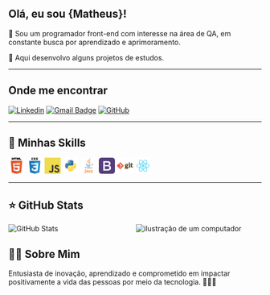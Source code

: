 
## Olá, eu sou {Matheus}!

🔭 Sou um programador front-end com interesse na área de QA, em constante busca por aprendizado e aprimoramento.

💬 Aqui desenvolvo alguns projetos de estudos.

---


 ## Onde me encontrar

[![Linkedin](https://img.shields.io/badge/-MatheusVinicius-blue?style=flat-square&logo=Linkedin&logoColor=white&link=https://www.linkedin.com/in/yurenathan/)](https://www.linkedin.com/in/matheusviniciusfp/)
[![Gmail Badge](https://img.shields.io/badge/-matheusv83200@gmail.com-FF0000?style=flat-square&logo=Gmail&logoColor=white&link=mailto:yure.nathan303@gmail.com)](mailto:matheusv83200@gmail.com)
[![GitHub](https://img.shields.io/github/followers/iuricode?label=follow&style=social)](https://github.com/matheusvfp)

---

## 🚀 Minhas Skills



<code><img height="32" src="https://raw.githubusercontent.com/github/explore/80688e429a7d4ef2fca1e82350fe8e3517d3494d/topics/html/html.png"></code>
<code><img height="32" src="https://raw.githubusercontent.com/github/explore/80688e429a7d4ef2fca1e82350fe8e3517d3494d/topics/css/css.png"></code>
<code><img height="32" src="https://raw.githubusercontent.com/github/explore/80688e429a7d4ef2fca1e82350fe8e3517d3494d/topics/javascript/javascript.png"></code>
<code><img height="32" src="https://raw.githubusercontent.com/github/explore/80688e429a7d4ef2fca1e82350fe8e3517d3494d/topics/python/python.png"></code>
<code><img height="32" src="https://raw.githubusercontent.com/github/explore/80688e429a7d4ef2fca1e82350fe8e3517d3494d/topics/java/java.png"></code>
<code><img height="32" src="https://raw.githubusercontent.com/github/explore/80688e429a7d4ef2fca1e82350fe8e3517d3494d/topics/bootstrap/bootstrap.png"></code>
<code><img height="32" src="https://raw.githubusercontent.com/github/explore/80688e429a7d4ef2fca1e82350fe8e3517d3494d/topics/git/git.png"></code>
<code><img height="32" src="https://raw.githubusercontent.com/github/explore/80688e429a7d4ef2fca1e82350fe8e3517d3494d/topics/react/react.png" alt="React"/></code>






---

## ⭐ GitHub Stats

![GitHub Stats](https://github-readme-stats.vercel.app/api?username=matheusvfp&show_icons=true)
<img src="https://raw.githubusercontent.com/MicaelliMedeiros/micaellimedeiros/master/image/computer-illustration.png" alt="ilustração de um computador" min-width="250px" max-width="250px" width="250px" align="right">

## 🙎‍♂️ Sobre Mim
Entusiasta de inovação, aprendizado e comprometido em impactar positivamente a vida das pessoas por meio da tecnologia. 👨‍💻✨

